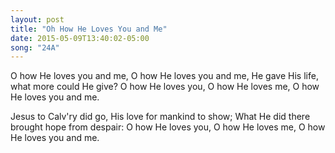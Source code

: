 ```yaml
---
layout: post
title: "Oh How He Loves You and Me"
date: 2015-05-09T13:40:02-05:00
song: "24A"
---
```


O how He loves you and me, O how He loves you and me,
He gave His life, what more could He give?
O how He loves you, O how He loves me,
O how He loves you and me.

Jesus to Calv'ry did go, His love for mankind to show;
What He did there brought hope from despair:
O how He loves you, O how He loves me,
O how He loves you and me.
